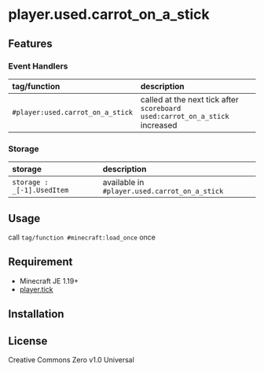 player.used.carrot_on_a_stick
==

## Features

### Event Handlers

|tag/function|description|
|:--|:--|
|`#player:used.carrot_on_a_stick`|called at the next tick after `scoreboard used:carrot_on_a_stick` increased|

### Storage

|storage|description|
|:--|:--|
|`storage : _[-1].UsedItem`|available in `#player.used.carrot_on_a_stick`|

## Usage

call `tag/function #minecraft:load_once` once

## Requirement

- Minecraft JE 1.19+
- [player.tick](https://github.com/a-happin/player-datapacks/tree/master/10.player.tick)

## Installation

## License
Creative Commons Zero v1.0 Universal
